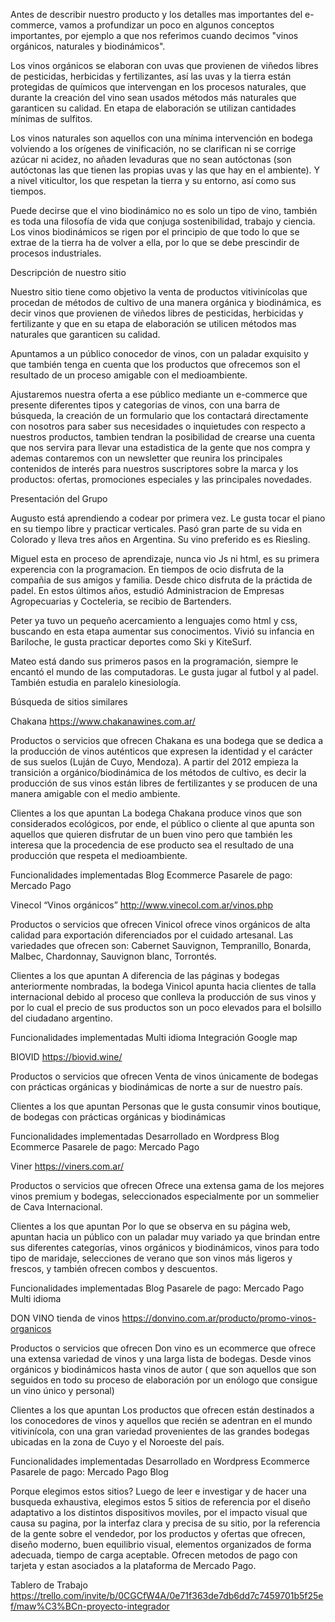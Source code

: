 Antes de describir nuestro producto y los detalles mas importantes del e-commerce, vamos a profundizar un poco en algunos conceptos importantes, por ejemplo a que nos referimos cuando decimos "vinos orgánicos, naturales y biodinámicos".

Los vinos orgánicos se elaboran con uvas que provienen de viñedos libres de pesticidas, herbicidas y fertilizantes, así las uvas y la tierra están protegidas de químicos que intervengan en los procesos naturales, que durante la creación del vino sean usados métodos más naturales que garanticen su calidad. En etapa de elaboración se utilizan cantidades mínimas de sulfitos. 

Los vinos naturales son aquellos con una mínima intervención en bodega volviendo a los orígenes de vinificación, no se clarifican ni se corrige azúcar ni acidez, no añaden levaduras que no sean autóctonas (son autóctonas las que tienen las propias uvas y las que hay en el ambiente). Y a nivel viticultor, los que respetan la tierra y su entorno, así como sus tiempos.

Puede decirse que el vino biodinámico no es solo un tipo de vino, también es toda una filosofía de vida que conjuga sostenibilidad, trabajo y ciencia. Los vinos biodinámicos se rigen por el principio de que todo lo que se extrae de la tierra ha de volver a ella, por lo que se debe prescindir de procesos industriales.



Descripción de nuestro sitio

Nuestro sitio tiene como objetivo la venta de productos vitivinícolas que procedan de métodos de cultivo de una manera orgánica y biodinámica, es decir vinos que provienen de viñedos libres de pesticidas, herbicidas y fertilizante y que en su etapa de elaboración se utilicen métodos mas naturales que garanticen su calidad. 

Apuntamos a un público conocedor de vinos, con un paladar exquisito y que también tenga en cuenta que los productos que ofrecemos son el resultado de un proceso amigable con el medioambiente. 

Ajustaremos nuestra oferta a ese público mediante un e-commerce que presente diferentes tipos y categorias de vinos, con una barra de búsqueda, la creación de un formulario que los contactará directamente con nosotros para saber sus necesidades o inquietudes con respecto a nuestros productos, tambien tendran la posibilidad de crearse una cuenta que nos servira para llevar una estadistica de la gente que nos compra y ademas contaremos con un newsletter que reunira los principales contenidos de interés para nuestros suscriptores sobre la marca y los productos: ofertas, promociones especiales y las principales novedades.



Presentación del Grupo

Augusto está aprendiendo a codear por primera vez. Le gusta tocar el piano en su tiempo libre y practicar verticales. Pasó gran parte de su vida en Colorado y lleva tres años en Argentina. Su vino preferido es es Riesling. 

Miguel esta en proceso de aprendizaje, nunca vio Js ni html, es su primera experencia con la programacion. En tiempos de ocio disfruta de la compañia de sus amigos y familia. Desde chico disfruta de la práctida de padel. En estos últimos años, estudió Administracion de Empresas Agropecuarias y Cocteleria, se recibio de Bartenders. 

Peter ya tuvo un pequeño acercamiento a lenguajes como html y css, buscando en esta etapa aumentar sus conocimentos. Vivió su infancia en Bariloche, le gusta practicar deportes como Ski y KiteSurf.
    
Mateo está dando sus primeros pasos en la programación, siempre le encantó el mundo de las computadoras. Le gusta jugar al futbol y al padel. También estudia en paralelo kinesiología.



Búsqueda de sitios similares

Chakana
https://www.chakanawines.com.ar/

Productos o servicios que ofrecen
Chakana es una bodega que se dedica a la producción de vinos auténticos que expresen la identidad y el carácter de sus suelos (Luján de Cuyo, Mendoza).
A partir del 2012 empieza la transición a orgánico/biodinámica de los métodos de cultivo, es decir la producción de sus vinos están libres de fertilizantes y se producen de una manera amigable con el medio ambiente.

Clientes a los que apuntan
La bodega Chakana produce vinos que son considerados ecológicos, por ende, el público o cliente al que apunta son aquellos que quieren disfrutar de un buen vino pero que también les interesa que la procedencia de ese producto sea el resultado de una producción que respeta el medioambiente. 

Funcionalidades implementadas
Blog
Ecommerce
Pasarele de pago: Mercado Pago


Vinecol “Vinos orgánicos”
http://www.vinecol.com.ar/vinos.php

Productos o servicios que ofrecen
Vinicol ofrece vinos orgánicos de alta calidad para exportación diferenciados por el cuidado artesanal.
Las variedades que ofrecen son: Cabernet Sauvignon, Tempranillo, Bonarda, Malbec, Chardonnay, Sauvignon blanc, Torrontés.

Clientes a los que apuntan
A diferencia de las páginas y bodegas anteriormente nombradas, la bodega Vinicol apunta hacia clientes de talla internacional debido al proceso que conlleva la producción de sus vinos y por lo cual el precio de sus productos son un poco elevados para el bolsillo del ciudadano argentino.

Funcionalidades implementadas
Multi idioma
Integración Google map


BIOVID
https://biovid.wine/

Productos o servicios que ofrecen
Venta de vinos  únicamente de bodegas con prácticas orgánicas y biodinámicas de norte a sur de nuestro país.

Clientes a los que apuntan
Personas que le gusta consumir vinos boutique,  de bodegas con prácticas orgánicas y biodinámicas

Funcionalidades implementadas
Desarrollado en Wordpress
Blog
Ecommerce
Pasarele de pago: Mercado Pago


Viner
https://viners.com.ar/

Productos o servicios que ofrecen
Ofrece una extensa gama de los mejores vinos premium y bodegas, seleccionados especialmente por un sommelier de Cava Internacional.

Clientes a los que apuntan
Por lo que se observa en su página web, apuntan hacia un público con un paladar muy variado ya que brindan entre sus diferentes categorías, vinos orgánicos y biodinámicos, vinos para todo tipo de maridaje, selecciones de verano que son vinos más ligeros y frescos, y también ofrecen combos y descuentos.

Funcionalidades implementadas
Blog
Pasarele de pago: Mercado Pago
Multi idioma


DON VINO tienda de vinos
https://donvino.com.ar/producto/promo-vinos-organicos

Productos o servicios que ofrecen
Don vino es un ecommerce que ofrece una extensa variedad de vinos y una larga lista de bodegas. Desde vinos orgánicos y biodinámicos hasta vinos de autor ( que son aquellos que son seguidos en todo su proceso de elaboración por un enólogo que consigue un vino único y personal)

Clientes a los que apuntan
Los productos que ofrecen están destinados a los conocedores de vinos y aquellos que recién se adentran en el mundo vitivinícola, con una gran variedad provenientes de las grandes bodegas ubicadas en la zona de Cuyo y el Noroeste del país.

Funcionalidades implementadas
Desarrollado en Wordpress
Ecommerce
Pasarele de pago: Mercado Pago
Blog


Porque elegimos estos sitios?
Luego de leer e investigar y de hacer una busqueda exhaustiva, elegimos estos 5 sitios de referencia por el diseño adaptativo a los distintos dispositivos moviles, por el impacto visual que causa su pagina, por la interfaz clara y precisa de su sitio, por la referencia de la gente sobre el vendedor, por los productos y ofertas que ofrecen, diseño moderno, buen equilibrio visual, elementos organizados de forma adecuada, tiempo de carga aceptable. Ofrecen metodos de pago con tarjeta y estan asociados a la plataforma de Mercado Pago.

Tablero de Trabajo
https://trello.com/invite/b/0CGCfW4A/0e71f363de7db6dd7c7459701b5f25ef/maw%C3%BCn-proyecto-integrador

